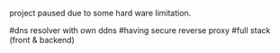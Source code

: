 project paused due to some hard ware limitation. 
























<!-- feature/tools to design and implement -->
#dns resolver with own ddns
#having secure reverse proxy
#full stack (front & backend)
